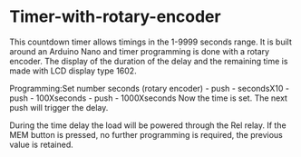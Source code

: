 # Timer-with-rotary-encoder 
This countdown timer allows timings in the 1-9999 seconds range.
It is built around an Arduino Nano and timer programming is done with a rotary encoder.
The display of the duration of the delay and the remaining time is made with LCD display type 1602.

Programming:Set number seconds (rotary encoder) - push - secondsX10 - push - 100Xseconds - push - 1000Xseconds
Now the time is set.
The next push will trigger the delay.

During the time delay the load will be powered through the Rel relay.
If the MEM button is pressed, no further programming is required, the previous value is retained.
